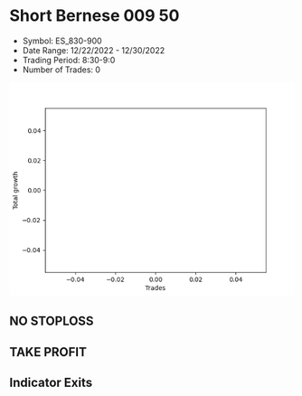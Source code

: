 # Short Bernese 009 50 
- Symbol: ES_830-900
- Date Range: 12/22/2022 - 12/30/2022
- Trading Period: 8:30-9:0
- Number of Trades: 0

![Plot](ShortBernese00950ES_830-900.png)
## NO STOPLOSS














## TAKE PROFIT











## Indicator Exits

